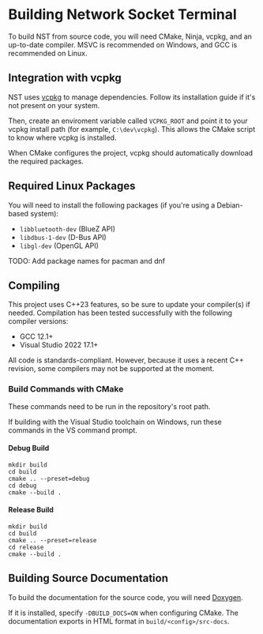 # Building Network Socket Terminal

To build NST from source code, you will need CMake, Ninja, vcpkg, and an up-to-date compiler. MSVC is recommended on Windows, and GCC is recommended on Linux.

## Integration with vcpkg

NST uses [vcpkg](https://github.com/microsoft/vcpkg) to manage dependencies. Follow its installation guide if it's not present on your system.

Then, create an enviroment variable called `VCPKG_ROOT` and point it to your vcpkg install path (for example, `C:\dev\vcpkg`). This allows the CMake script to know where vcpkg is installed.

When CMake configures the project, vcpkg should automatically download the required packages.

## Required Linux Packages

You will need to install the following packages (if you're using a Debian-based system):

- `libbluetooth-dev` (BlueZ API)
- `libdbus-1-dev` (D-Bus API)
- `libgl-dev` (OpenGL API)

TODO: Add package names for pacman and dnf

## Compiling

This project uses C++23 features, so be sure to update your compiler(s) if needed. Compilation has been tested successfully with the following compiler versions:

- GCC 12.1+
- Visual Studio 2022 17.1+

All code is standards-compliant. However, because it uses a recent C++ revision, some compilers may not be supported at the moment.

### Build Commands with CMake

These commands need to be run in the repository's root path.

If building with the Visual Studio toolchain on Windows, run these commands in the VS command prompt.

#### Debug Build

```shell
mkdir build
cd build
cmake .. --preset=debug
cd debug
cmake --build .
```

#### Release Build

```shell
mkdir build
cd build
cmake .. --preset=release
cd release
cmake --build .
```

## Building Source Documentation

To build the documentation for the source code, you will need [Doxygen](https://www.doxygen.nl).

If it is installed, specify `-DBUILD_DOCS=ON` when configuring CMake. The documentation exports in HTML format in `build/<config>/src-docs`.
